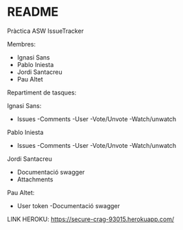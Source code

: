 # README

Pràctica ASW IssueTracker

Membres: 
- Ignasi Sans
- Pablo Iniesta
- Jordi Santacreu
- Pau Altet

Repartiment de tasques:

Ignasi Sans:
- Issues
-Comments
-User
-Vote/Unvote
-Watch/unwatch


Pablo Iniesta
- Issues
-Comments
-User
-Vote/Unvote
-Watch/unwatch


Jordi Santacreu
- Documentació swagger
- Attachments

Pau Altet:
- User token
-Documentació swagger

LINK HEROKU: https://secure-crag-93015.herokuapp.com/
